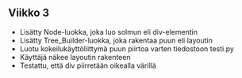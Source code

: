 ## Viikko 3 

- Lisätty Node-luokka, joka luo solmun eli div-elementin
- Lisätty Tree_Builder-luokka, joka rakentaa puun eli layoutin
- Luotu kokeilukäyttöliittymä puun piirtoa varten tiedostoon testi.py
- Käyttäjä näkee layoutin rakenteen
- Testattu, että div piirretään oikealla värillä
